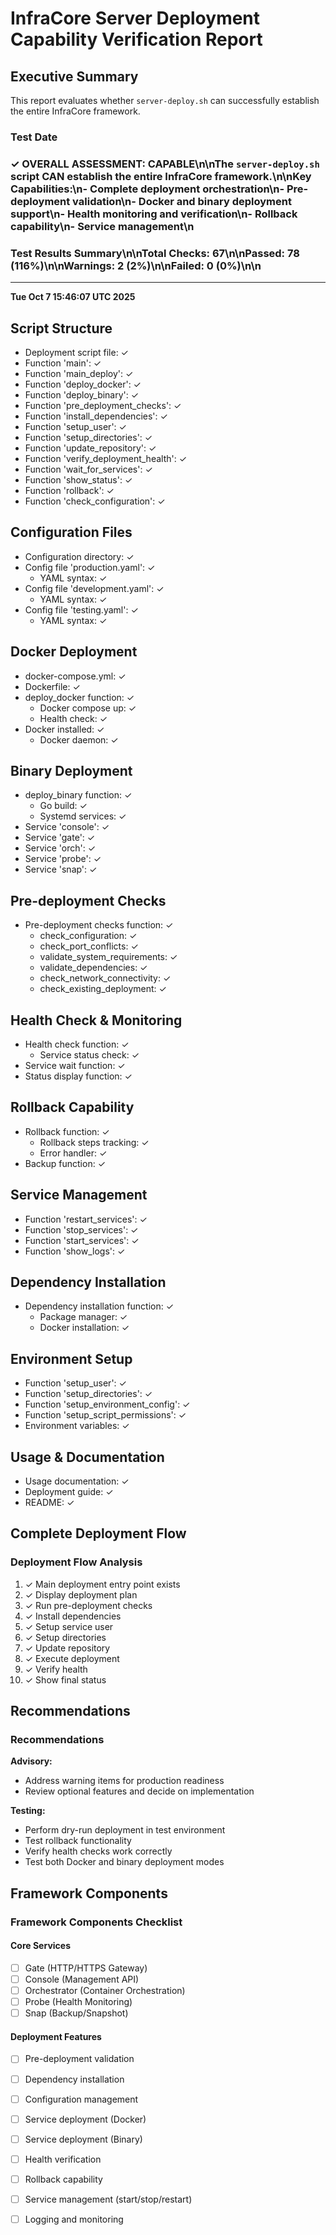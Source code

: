 # InfraCore Server Deployment Capability Verification Report

## Executive Summary

This report evaluates whether `server-deploy.sh` can successfully establish the entire InfraCore framework.

### Test Date
### ✓ OVERALL ASSESSMENT: CAPABLE\n\nThe `server-deploy.sh` script **CAN** establish the entire InfraCore framework.\n\n**Key Capabilities:**\n- Complete deployment orchestration\n- Pre-deployment validation\n- Docker and binary deployment support\n- Health monitoring and verification\n- Rollback capability\n- Service management\n
### Test Results Summary\n\n**Total Checks:** 67\n\n**Passed:** 78 (116%)\n\n**Warnings:** 2 (2%)\n\n**Failed:** 0 (0%)\n\n
---
**Tue Oct  7 15:46:07 UTC 2025**


## Script Structure

- Deployment script file: ✓
- Function 'main': ✓
- Function 'main_deploy': ✓
- Function 'deploy_docker': ✓
- Function 'deploy_binary': ✓
- Function 'pre_deployment_checks': ✓
- Function 'install_dependencies': ✓
- Function 'setup_user': ✓
- Function 'setup_directories': ✓
- Function 'update_repository': ✓
- Function 'verify_deployment_health': ✓
- Function 'wait_for_services': ✓
- Function 'show_status': ✓
- Function 'rollback': ✓
- Function 'check_configuration': ✓


## Configuration Files

- Configuration directory: ✓
- Config file 'production.yaml': ✓
  - YAML syntax: ✓
- Config file 'development.yaml': ✓
  - YAML syntax: ✓
- Config file 'testing.yaml': ✓
  - YAML syntax: ✓


## Docker Deployment

- docker-compose.yml: ✓
- Dockerfile: ✓
- deploy_docker function: ✓
  - Docker compose up: ✓
  - Health check: ✓
- Docker installed: ✓
  - Docker daemon: ✓


## Binary Deployment

- deploy_binary function: ✓
  - Go build: ✓
  - Systemd services: ✓
- Service 'console': ✓
- Service 'gate': ✓
- Service 'orch': ✓
- Service 'probe': ✓
- Service 'snap': ✓


## Pre-deployment Checks

- Pre-deployment checks function: ✓
  - check_configuration: ✓
  - check_port_conflicts: ✓
  - validate_system_requirements: ✓
  - validate_dependencies: ✓
  - check_network_connectivity: ✓
  - check_existing_deployment: ✓


## Health Check & Monitoring

- Health check function: ✓
  - Service status check: ✓
- Service wait function: ✓
- Status display function: ✓


## Rollback Capability

- Rollback function: ✓
  - Rollback steps tracking: ✓
  - Error handler: ✓
- Backup function: ✓


## Service Management

- Function 'restart_services': ✓
- Function 'stop_services': ✓
- Function 'start_services': ✓
- Function 'show_logs': ✓


## Dependency Installation

- Dependency installation function: ✓
  - Package manager: ✓
  - Docker installation: ✓


## Environment Setup

- Function 'setup_user': ✓
- Function 'setup_directories': ✓
- Function 'setup_environment_config': ✓
- Function 'setup_script_permissions': ✓
- Environment variables: ✓


## Usage & Documentation

- Usage documentation: ✓
- Deployment guide: ✓
- README: ✓


## Complete Deployment Flow

### Deployment Flow Analysis

1. ✓ Main deployment entry point exists
2. ✓ Display deployment plan
3. ✓ Run pre-deployment checks
4. ✓ Install dependencies
5. ✓ Setup service user
6. ✓ Setup directories
7. ✓ Update repository
8. ✓ Execute deployment
9. ✓ Verify health
10. ✓ Show final status


## Recommendations

### Recommendations

**Advisory:**
- Address warning items for production readiness
- Review optional features and decide on implementation

**Testing:**
- Perform dry-run deployment in test environment
- Test rollback functionality
- Verify health checks work correctly
- Test both Docker and binary deployment modes


## Framework Components

### Framework Components Checklist

#### Core Services
- [ ] Gate (HTTP/HTTPS Gateway)
- [ ] Console (Management API)
- [ ] Orchestrator (Container Orchestration)
- [ ] Probe (Health Monitoring)
- [ ] Snap (Backup/Snapshot)

#### Deployment Features
- [ ] Pre-deployment validation
- [ ] Dependency installation
- [ ] Configuration management
- [ ] Service deployment (Docker)
- [ ] Service deployment (Binary)
- [ ] Health verification
- [ ] Rollback capability
- [ ] Service management (start/stop/restart)
- [ ] Logging and monitoring

